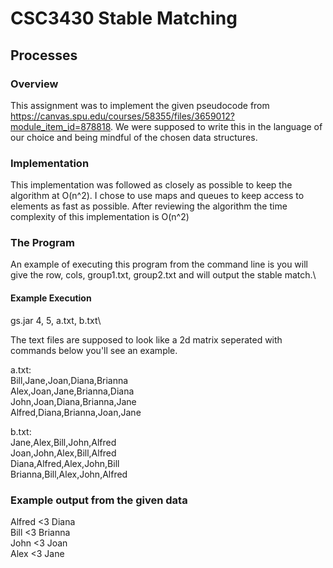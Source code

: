 # CSC3430 Stable Matching
## Processes
### Overview
This assignment was to implement the given pseudocode from https://canvas.spu.edu/courses/58355/files/3659012?module_item_id=878818. We were supposed to write this in the language of our choice and being mindful of the chosen data structures.
### Implementation 
This implementation was followed as closely as possible to keep the algorithm at O(n^2). I chose to use maps and queues to keep access to elements as fast as possible. After reviewing the algorithm the time complexity of this implementation is O(n^2)
### The Program
An example of executing this program from the command line is you will give the row, cols, group1.txt, group2.txt and will output the stable match.\

#### Example Execution
gs.jar 4, 5, a.txt, b.txt\
 
 The text files are supposed to look like a 2d matrix seperated with commands below you'll see an example.

a.txt:\
    Bill,Jane,Joan,Diana,Brianna\
    Alex,Joan,Jane,Brianna,Diana\
    John,Joan,Diana,Brianna,Jane\
    Alfred,Diana,Brianna,Joan,Jane

b.txt:\
    Jane,Alex,Bill,John,Alfred\
    Joan,John,Alex,Bill,Alfred\
    Diana,Alfred,Alex,John,Bill\
    Brianna,Bill,Alex,John,Alfred

### Example output from the given data
Alfred <3 Diana\
Bill <3 Brianna\
John <3 Joan\
Alex <3 Jane